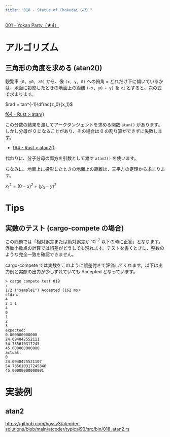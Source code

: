 ```yaml
---
title: "018 - Statue of Chokudai（★3）"
---
```


[001 \- Yokan Party（★4）](https://atcoder.jp/contests/typical90/tasks/typical90_a)


# アルゴリズム

## 三角形の角度を求める (atan2())

観覧車 `(0, y0, z0)` から、像 `(x, y, 0)` への俯角 = どれだけ下に傾いているかは、地面に投影したときの地面上の距離 `(-x, y0 - y)` を `x1` とすると、次の式で求まります。

$rad = tan^{-1}\dfrac{z_0}{x_1}$

[f64 \- Rust > atan()](https://doc.rust-lang.org/std/primitive.f64.html#method.atan)

この分数の結果を渡してアークタンジェントを求める関数 `atan()` があります。しかし分母が 0 になることがあり、その場合は 0 の割り算ができずに失敗します。

* [f64 \- Rust > atan2()](https://doc.rust-lang.org/std/primitive.f64.html#method.atan2)

代わりに、分子分母の両方を引数として渡す  `atan2()` を使います。

ちなみに、地面上に投影したときの地面上の距離は、三平方の定理から求まります。

$x{_1}^2 = (0 - x)^2 + (y_0 - y)^2$


# Tips

## 実数のテスト (cargo-compete の場合)

この問題では「相対誤差または絶対誤差が $10^{-7}$ 以下の時に正答」となります。浮動小数点の計算では誤差がどうしても現れます。テストを書くときに、整数のような完全一致を確認できません。

cargo-compete では実数をこのように誤差付きで評価してくれます。以下は出力例と実際の出力が少しずれていても Accepted となっています。

```terminal
> cargo compete test 018
:
1/2 ("sample1") Accepted (162 ms)
stdin:
4
2 1 1
4
0
1
2
3
expected:
0.000000000000
24.094842552111
54.735610317245
45.000000000000
actual:
0
24.0948425521107
54.735610317245346
45.00000000000001
```


# 実装例

## atan2
https://github.com/hossy3/atcoder-solutions/blob/main/atcoder/typical90/src/bin/018_atan2.rs

